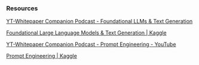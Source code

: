 ### Resources

[YT-Whitepaper Companion Podcast - Foundational LLMs &amp; Text Generation](https://www.youtube.com/watch?v=mQDlCZZsOyo)

[Foundational Large Language Models &amp; Text Generation | Kaggle](https://www.kaggle.com/whitepaper-foundational-llm-and-text-generation)

[YT-Whitepaper Companion Podcast - Prompt Engineering - YouTube](https://www.youtube.com/watch?v=F_hJ2Ey4BNc&feature=youtu.be)

[Prompt Engineering | Kaggle](https://www.kaggle.com/whitepaper-prompt-engineering)
